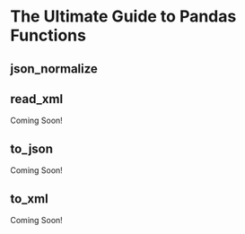 # The Ultimate Guide to Pandas Functions

## json_normalize

## read_xml
Coming Soon!

## to_json
Coming Soon!

## to_xml
Coming Soon!

